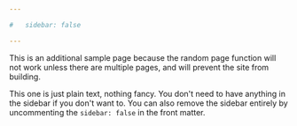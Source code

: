 ```yaml
---

#   sidebar: false

---
```


This is an additional sample page because the random page function will not work unless there are multiple pages, and will prevent the site from building.

This one is just plain text, nothing fancy. You don't need to have anything in the sidebar if you don't want to. You can also remove the sidebar entirely by uncommenting the `sidebar: false` in the front matter.
